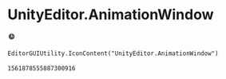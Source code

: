 # UnityEditor.AnimationWindow
![](/img/UnityEditor.AnimationWindow.png)

``` CSharp
EditorGUIUtility.IconContent("UnityEditor.AnimationWindow")
```
```
1561878555887300916
```
